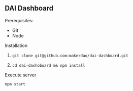 ## DAI Dashboard

Prerequisites:

- Git
- Node

Installation

1) `git clone git@github.com:makerdao/dai-dashboard.git`

2) `cd dai-dashoboard && npm install`

Execute server

`npm start`